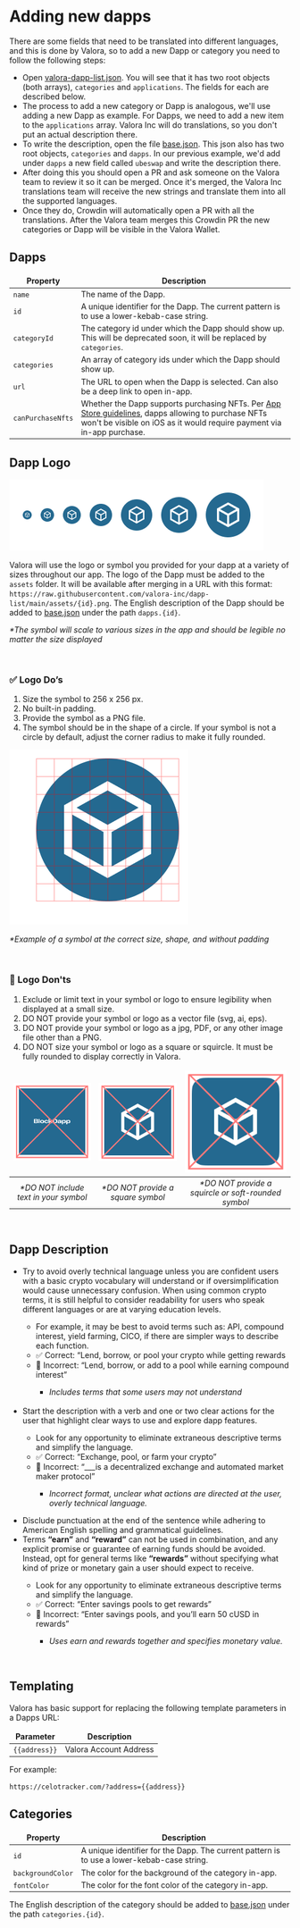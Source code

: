 <style>
td, th {
   border: none!important;
}
</style>

[valora-dapp-list.json]: https://github.com/valora-inc/dapp-list/blob/main/src/valora-dapp-list.json
[base.json]: https://github.com/valora-inc/dapp-list/blob/main/locales/base.json

# Adding new dapps

There are some fields that need to be translated into different languages, and this is done by Valora, so to add a new Dapp or category you need to follow the following steps:

- Open [valora-dapp-list.json]. You will see that it has two root objects (both arrays), `categories` and `applications`. The fields for each are described below.
- The process to add a new category or Dapp is analogous, we'll use adding a new Dapp as example. For Dapps, we need to add a new item to the `applications` array. Valora Inc will do translations, so you don't put an actual description there.
- To write the description, open the file [base.json]. This json also has two root objects, `categories` and `dapps`. In our previous example, we'd add under `dapps` a new field called `ubeswap` and write the description there.
- After doing this you should open a PR and ask someone on the Valora team to review it so it can be merged. Once it's merged, the Valora Inc translations team will receive the new strings and translate them into all the supported languages.
- Once they do, Crowdin will automatically open a PR with all the translations. After the Valora team merges this Crowdin PR the new categories or Dapp will be visible in the Valora Wallet.

## Dapps

| Property          | Description                                                                                                                                                                                                                                               |
| ----------------- | --------------------------------------------------------------------------------------------------------------------------------------------------------------------------------------------------------------------------------------------------------- |
| `name`            | The name of the Dapp.                                                                                                                                                                                                                                     |
| `id`              | A unique identifier for the Dapp. The current pattern is to use a lower-kebab-case string.                                                                                                                                                                |
| `categoryId`      | The category id under which the Dapp should show up. This will be deprecated soon, it will be replaced by `categories`.                                                                                                                                   |
| `categories`      | An array of category ids under which the Dapp should show up.                                                                                                                                                                                             |
| `url`             | The URL to open when the Dapp is selected. Can also be a deep link to open in-app.                                                                                                                                                                        |
| `canPurchaseNfts` | Whether the Dapp supports purchasing NFTs. Per [App Store guidelines](https://developer.apple.com/app-store/review/guidelines/#in-app-purchase), dapps allowing to purchase NFTs won't be visible on iOS as it would require payment via in-app purchase. |

## Dapp Logo

![logo-sizes](../readme-images/sizes.png)

Valora will use the logo or symbol you provided for your dapp at a variety of sizes throughout our app. The logo of the Dapp must be added to the `assets` folder. It will be available after merging in a URL with this format: `https://raw.githubusercontent.com/valora-inc/dapp-list/main/assets/{id}.png`. The English description of the Dapp should be added to [base.json] under the path `dapps.{id}`.

<em>\*The symbol will scale to various sizes in the app and should be legible no matter the size displayed</em>

<br>

### ✅ Logo Do’s

1. Size the symbol to 256 x 256 px.
2. No built-in padding.
3. Provide the symbol as a PNG file.
4. The symbol should be in the shape of a circle. If your symbol is not a circle by default, adjust the corner radius to make it fully rounded.

![logo-sizes](../readme-images/logo-do.png)

<em>\*Example of a symbol at the correct size, shape, and without padding</em>

<br>

### 🚫 Logo Don'ts

1. Exclude or limit text in your symbol or logo to ensure legibility when displayed at a small size.
2. DO NOT provide your symbol or logo as a vector file (svg, ai, eps).
3. DO NOT provide your symbol or logo as a jpg, PDF, or any other image file other than a PNG.
4. DO NOT size your symbol or logo as a square or squircle. It must be fully rounded to display correctly in Valora.

| ![logo-sizes](../readme-images/logo-dont-text.png) | ![logo-sizes](../readme-images/logo-dont-square.png) |   ![logo-sizes](../readme-images/logo-dont-squircle.png)    |
| :------------------------------------------------: | :--------------------------------------------------: | :---------------------------------------------------------: |
|   <em>\*DO NOT include text in your symbol</em>    |      <em>\*DO NOT provide a square symbol</em>       | <em>\*DO NOT provide a squircle or soft-rounded symbol</em> |

<br>

## Dapp Description

<ul>
  <li>Try to avoid overly technical language unless you are confident users with a basic crypto vocabulary will understand or if oversimplification would cause unnecessary confusion. When using common crypto terms, it is still helpful to consider readability for users who speak different languages or are at varying education levels.</li>
 <ul>
      <li>For example, it may be best to avoid terms such as: API, compound interest, yield farming, CICO, if there are simpler ways to describe each function.</li>
      <li>✅ Correct: “Lend, borrow, or pool your crypto while getting rewards</li>
      <li>🚫 Incorrect: “Lend, borrow, or add to a pool while earning compound interest”</li>
      <ul>
      <li><em>Includes terms that some users may not understand</em></li>
    </ul>
        </ul>
        <br>
  </li>
  <li>Start the description with a verb and one or two clear actions for the user that highlight clear ways to use and explore dapp features.</li>
<ul>
      <li>Look for any opportunity to eliminate extraneous descriptive terms and simplify the language.</li>
      <li>✅ Correct: “Exchange, pool, or farm your crypto”</li>
      <li>🚫 Incorrect: “___is a decentralized exchange and automated market maker protocol” </li>
<ul>
      <li><em>Incorrect format, unclear what actions are directed at the user, overly technical language.</em></li>
</ul></ul></ul>
<ul>
  <li>Disclude punctuation at the end of the sentence while adhering to American English spelling and grammatical guidelines.</li>
  <li>Terms <strong>“earn”</strong> and <strong>“reward”</strong> can not be used in combination, and any explicit promise or guarantee of earning funds should be avoided. Instead, opt for general terms like <strong>“rewards”</strong> without specifying what kind of prize or monetary gain a user should expect to receive.</li>
<ul>
      <li>Look for any opportunity to eliminate extraneous descriptive terms and simplify the language.</li>
      <li>✅ Correct: “Enter savings pools to get rewards”</li>
      <li>🚫 Incorrect: “Enter savings pools, and you’ll earn 50 cUSD in rewards”</li>
      <ul>
      <li><em>Uses earn and rewards together and specifies monetary value.</em></li>
</ul></ul></ul>
<br>

## Templating

Valora has basic support for replacing the following template
parameters in a Dapps URL:

| Parameter     | Description            |
| ------------- | ---------------------- |
| `{{address}}` | Valora Account Address |

For example:

```
https://celotracker.com/?address={{address}}
```

## Categories

| Property          | Description                                                                                |
| ----------------- | ------------------------------------------------------------------------------------------ |
| `id`              | A unique identifier for the Dapp. The current pattern is to use a lower-kebab-case string. |
| `backgroundColor` | The color for the background of the category in-app.                                       |
| `fontColor`       | The color for the font color of the category in-app.                                       |

The English description of the category should be added to [base.json] under the path `categories.{id}`.
